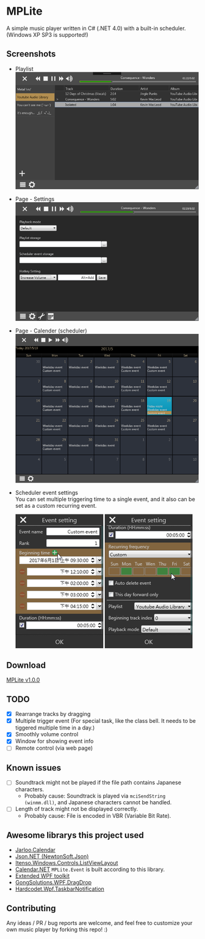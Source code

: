 # MPLite
A simple music player written in C# (.NET 4.0) with a built-in scheduler.  
(Windows XP SP3 is supported!)

## Screenshots
* Playlist  
![](screenshots/ss_Player.png)

* Page - Settings  
![](screenshots/ss_Settings.png)

* Page - Calender (scheduler)  
![](screenshots/ss_Calendar.png)

* Scheduler event settings  
You can set multiple triggering time to a single event, and it also can be set as a custom recurring event.  

    ![](screenshots/ss_EventSetting_01.png)  ![](screenshots/ss_EventSetting_02.png)

## Download
[MPLite v1.0.0](https://github.com/NaleRaphael/MPLite/releases/download/v1.0.0/MPLite-Release.rar)

## TODO
- [x] Rearrange tracks by dragging
- [x] Multiple trigger event (For special task, like the class bell. It needs to be tiggered multiple time in a day.)
- [x] Smoothly volume control
- [x] Window for showing event info
- [ ] Remote control (via web page)

## Known issues
- [ ] Soundtrack might not be played if the file path contains Japanese characters.
    - Probably cause: Soundtrack is played via `mciSendString (winmm.dll)`, and Japanese characters cannot be handled.
- [ ] Length of track might not be displayed correctly.
    - Probably cause: File is encoded in VBR (Variable Bit Rate).

## Awesome librarys this project used
- [Jarloo.Calendar](http://www.jarloo.com/wpf-calendar-control/)
- [Json.NET (NewtonSoft.Json)](http://www.newtonsoft.com/json)
- [Itenso.Windows.Controls.ListViewLayout](https://www.codeproject.com/Articles/25058/ListView-Layout-Manager)
- [Calendar.NET](https://www.codeproject.com/Articles/378900/Calendar-NET) `MPLite.Event` is built according to this library.
- [Extended WPF toolkit](http://wpftoolkit.codeplex.com/)
- [GongSolutions.WPF.DragDrop](https://github.com/punker76/gong-wpf-dragdrop)
- [Hardcodet.Wpf.TaskbarNotification](http://www.hardcodet.net/wpf-notifyicon)

## Contributing
Any ideas / PR / bug reports are welcome, and feel free to customize your own music player by forking this repo! :)

